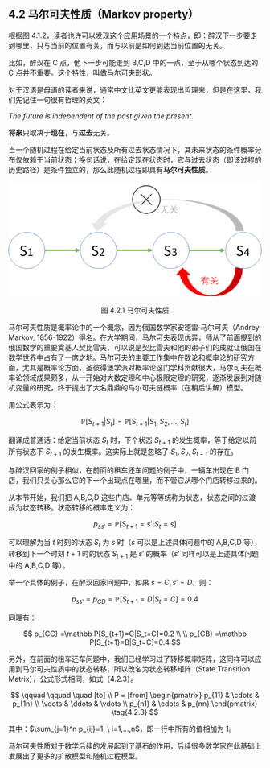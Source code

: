 
## 4.2 马尔可夫性质（Markov property）

根据图 4.1.2，读者也许可以发现这个应用场景的一个特点，即：醉汉下一步要走到哪里，只与当前的位置有关，而与以前是如何到达当前位置的无关。

比如，醉汉在 C 点，他下一步可能走到 B,C,D 中的一点，至于从哪个状态到达的 C 点并不重要。这个特性，叫做马尔可夫形状。

对于汉语是母语的读者来说，通常中文比英文更能表现出哲理来，但是在这里，我们先记住一句很有哲理的英文：

*The future is independent of the past given the present.*

**将来**只取决于**现在**，与**过去**无关。

当一个随机过程在给定当前状态及所有过去状态情况下，其未来状态的条件概率分布仅依赖于当前状态；换句话说，在给定现在状态时，它与过去状态（即该过程的历史路径）是条件独立的，那么此随机过程即具有**马尔可夫性质**。

<center>
<img src="./img/RandomWalker-2.png">

图 4.2.1 马尔可夫性质
</center>

马尔可夫性质是概率论中的一个概念，因为俄国数学家安德雷·马尔可夫（Andrey Markov, 1856-1922）得名。在大学期间，马尔可夫表现优异，师从了前面提到的俄国数学的重要奠基人契比雪夫，可以说是契比雪夫和他的弟子们的成就让俄国在数学世界中占有了一席之地。马尔可夫的主要工作集中在数论和概率论的研究方面，尤其是概率论方面，圣彼得堡学派对概率论这门学科贡献很大，马尔可夫在概率论领域成果颇多，从一开始对大数定理和中心极限定理的研究，逐渐发展到对随机变量的研究，终于提出了大名鼎鼎的马尔可夫链概率（在稍后讲解）模型。

用公式表示为：

$$
\mathbb P[S_{t+1}|S_t]=\mathbb P[S_{t+1}|S_1,S_2,...,S_t] \tag{4.2.1}
$$

翻译成普通话：给定当前状态 $S_t$ 时，下个状态 $S_{t+1}$ 的发生概率，等于给定以前所有状态下 $S_{t+1}$ 的发生概率。这实际上就是忽略了 $S_1, S_2, S_{t-1}$ 的存在。

与醉汉回家的例子相似，在前面的租车还车问题的例子中，一辆车出现在 B 门店，我们只关心那么它的下一个出现点在哪里，而不管它从哪个门店转移过来的。

从本节开始，我们把 A,B,C,D 这些门店、单元等等统称为状态，状态之间的过渡成为状态转移。状态转移的概率定义为：

$$
p_{ss'}=\mathbb P[S_{t+1}=s'|S_t=s] \tag{4.2.2}
$$

可以理解为当 $t$ 时刻的状态 $S_t$ 为 $s$ 时（$s$ 可以是上述具体问题中的 A,B,C,D 等），转移到下一个时刻 $t+1$ 时的状态 $S_{t+1}$ 是 $s'$ 的概率（$s'$ 同样可以是上述具体问题中的 A,B,C,D 等）。

举一个具体的例子，在醉汉回家问题中，如果 $s=C, s'=D$，则：

$$
p_{ss'}=p_{CD} =\mathbb P[S_{t+1}=D|S_t=C]=0.4
$$

同理有：

$$
p_{CC} =\mathbb P[S_{t+1}=C|S_t=C]=0.2
\\
\\
p_{CB} =\mathbb P[S_{t+1}=B|S_t=C]=0.4
$$

另外，在前面的租车还车问题中，我们已经学习过了转移概率矩阵，这同样可以应用到马尔可夫性质中的状态转移，所以改名为状态转移矩阵（State Transition Matrix），公式形式相同，如式（4.2.3）。

$$
\qquad \qquad \quad [to]
\\
P = [from]
\begin{pmatrix}
p_{11} & \cdots & p_{1n}
\\
\vdots & \ddots & \vdots
\\
p_{n1} & \cdots & p_{nn}
\end{pmatrix}
\tag{4.2.3}
$$

其中：$\sum_{j=1}^n p_{ij}=1, \ i=1,...,n$，即一行中所有的值相加为 1。

马尔可夫性质对于数学后续的发展起到了基石的作用，后续很多数学家在此基础上发展出了更多的扩散模型和随机过程模型。
